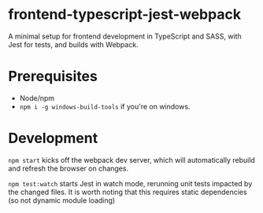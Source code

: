 # frontend-typescript-jest-webpack
A minimal setup for frontend development in TypeScript and SASS, with Jest for tests, and builds with Webpack.

# Prerequisites
- Node/npm
- `npm i -g windows-build-tools` if you're on windows.

# Development
`npm start` kicks off the webpack dev server, which will automatically rebuild and refresh the browser on changes.

`npm test:watch` starts Jest in watch mode, rerunning unit tests impacted by the changed files. It is worth noting that this requires static dependencies (so not dynamic module loading)
